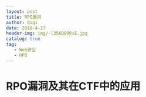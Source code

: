 ```yaml
---
layout: post
title: RPO漏洞
author: Qiqi
date: 2018-4-27
header-img: img/-l35KO8ORiE.jpg
catalog: true
tag:
   - Web安全
   - RPO
---
```


# RPO漏洞及其在CTF中的应用


